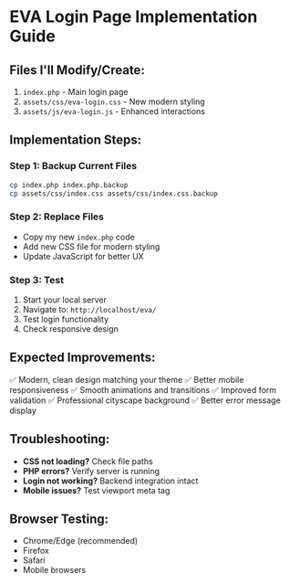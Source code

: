 # EVA Login Page Implementation Guide

## Files I'll Modify/Create:
1. `index.php` - Main login page
2. `assets/css/eva-login.css` - New modern styling
3. `assets/js/eva-login.js` - Enhanced interactions

## Implementation Steps:

### Step 1: Backup Current Files
```bash
cp index.php index.php.backup
cp assets/css/index.css assets/css/index.css.backup
```

### Step 2: Replace Files
- Copy my new `index.php` code
- Add new CSS file for modern styling
- Update JavaScript for better UX

### Step 3: Test
1. Start your local server
2. Navigate to: `http://localhost/eva/`
3. Test login functionality
4. Check responsive design

## Expected Improvements:
✅ Modern, clean design matching your theme
✅ Better mobile responsiveness
✅ Smooth animations and transitions
✅ Improved form validation
✅ Professional cityscape background
✅ Better error message display

## Troubleshooting:
- **CSS not loading?** Check file paths
- **PHP errors?** Verify server is running
- **Login not working?** Backend integration intact
- **Mobile issues?** Test viewport meta tag

## Browser Testing:
- Chrome/Edge (recommended)
- Firefox
- Safari
- Mobile browsers